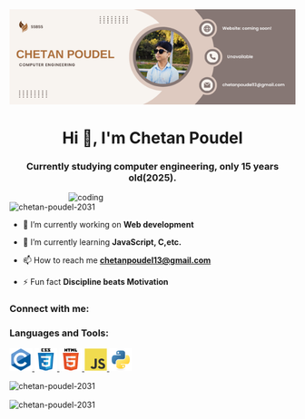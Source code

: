<div align="center">
    <img src="https://github.com/Chetan-Poudel-2031/Chetan-Poudel-2031/blob/main/chetan%20banner.png" alt="Chetan's Banner">
</div>
<h1 align="center">Hi 👋, I'm Chetan Poudel</h1>
<h3 align="center">Currently studying computer engineering, only 15 years old(2025).</h3>

<img align="right" alt="coding" width="400" src="https://cdn.dribbble.com/users/1162077/screenshots/3848914/programmer.gif">


<p align="left"> <img src="https://komarev.com/ghpvc/?username=chetan-poudel-2031&label=Profile%20views&color=0e75b6&style=flat" alt="chetan-poudel-2031" /> </p>

- 🔭 I’m currently working on **Web development**

- 🌱 I’m currently learning **JavaScript, C,etc.**

- 📫 How to reach me **chetanpoudel13@gmail.com**

- ⚡ Fun fact **Discipline beats Motivation**

<h3 align="left">Connect with me:</h3>
<p align="left">
</p>

<h3 align="left">Languages and Tools:</h3>
<p align="left"> <a href="https://www.cprogramming.com/" target="_blank" rel="noreferrer"> <img src="https://raw.githubusercontent.com/devicons/devicon/master/icons/c/c-original.svg" alt="c" width="40" height="40"/> </a> <a href="https://www.w3schools.com/css/" target="_blank" rel="noreferrer"> <img src="https://raw.githubusercontent.com/devicons/devicon/master/icons/css3/css3-original-wordmark.svg" alt="css3" width="40" height="40"/> </a> <a href="https://www.w3.org/html/" target="_blank" rel="noreferrer"> <img src="https://raw.githubusercontent.com/devicons/devicon/master/icons/html5/html5-original-wordmark.svg" alt="html5" width="40" height="40"/> </a> <a href="https://developer.mozilla.org/en-US/docs/Web/JavaScript" target="_blank" rel="noreferrer"> <img src="https://raw.githubusercontent.com/devicons/devicon/master/icons/javascript/javascript-original.svg" alt="javascript" width="40" height="40"/> </a> <a href="https://www.python.org" target="_blank" rel="noreferrer"> <img src="https://raw.githubusercontent.com/devicons/devicon/master/icons/python/python-original.svg" alt="python" width="40" height="40"/> </a> </p>

<p><img align="center" src="https://github-readme-stats.vercel.app/api/top-langs?username=chetan-poudel-2031&show_icons=true&locale=en&layout=compact" alt="chetan-poudel-2031" /></p>

<p><img align="center" src="https://github-readme-streak-stats.herokuapp.com/?user=chetan-poudel-2031&" alt="chetan-poudel-2031" /></p>
